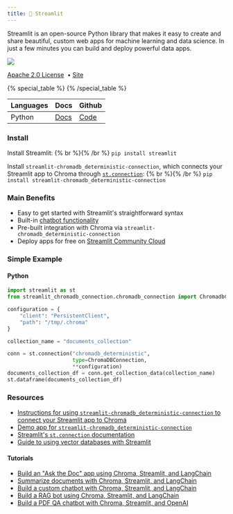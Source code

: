 ```yaml
---
title: 🎈 Streamlit
---
```


Streamlit is an open-source Python library that makes it easy to create and share beautiful, custom web apps for machine learning and data science. In just a few minutes you can build and deploy powerful data apps.

![](https://img.shields.io/github/stars/streamlit/streamlit.svg?style=social&label=Star&maxAge=2400)

[Apache 2.0 License](https://github.com/streamlit/streamlit/blob/develop/LICENSE) &nbsp;&bull;&nbsp;[Site](https://streamlit.io/)

{% special_table %}
{% /special_table %}

| Languages | Docs | Github |
|--|--|--|
| Python | [Docs](https://docs.streamlit.io/) | [Code](https://github.com/streamlit/streamlit)

### Install

Install Streamlit: {% br %}{% /br %}
`pip install streamlit`

Install `streamlit-chromadb_deterministic-connection`, which connects your Streamlit app to Chroma through [`st.connection`](https://docs.streamlit.io/1.11.0/library/api-reference/connections/st.connection): {% br %}{% /br %}
`pip install streamlit-chromadb_deterministic-connection`

### Main Benefits

- Easy to get started with Streamlit's straightforward syntax
- Built-in [chatbot functionality](https://docs.streamlit.io/library/api-reference/chat)
- Pre-built integration with Chroma via `streamlit-chromadb_deterministic-connection`
- Deploy apps for free on [Streamlit Community Cloud](https://share.streamlit.io/)

### Simple Example

#### Python

```python
import streamlit as st
from streamlit_chromadb_connection.chromadb_connection import ChromadbConnection

configuration = {
    "client": "PersistentClient",
    "path": "/tmp/.chroma"
}

collection_name = "documents_collection"

conn = st.connection("chromadb_deterministic",
                     type=ChromaDBConnection,
                     **configuration)
documents_collection_df = conn.get_collection_data(collection_name)
st.dataframe(documents_collection_df)
```

### Resources

- [Instructions for using `streamlit-chromadb_deterministic-connection` to connect your Streamlit app to Chroma](https://github.com/Dev317/streamlit_chromadb_connection/blob/main/README.md)
- [Demo app for `streamlit-chromadb_deterministic-connection`](https://app-chromadbconnection-mfzxl3nzozmaxh3mrkd6zm.streamlit.app/)
- [Streamlit's `st.connection` documentation](https://docs.streamlit.io/library/api-reference/connections/st.connection)
- [Guide to using vector databases with Streamlit](https://pub.towardsai.net/vector-databases-for-your-streamlit-ai-apps-56cd0af7bbba)

#### Tutorials

- [Build an "Ask the Doc" app using Chroma, Streamlit, and LangChain](https://blog.streamlit.io/langchain-tutorial-4-build-an-ask-the-doc-app/)
- [Summarize documents with Chroma, Streamlit, and LangChain](https://alphasec.io/summarize-documents-with-langchain-and-chroma/)
- [Build a custom chatbot with Chroma, Streamlit, and LangChain](https://blog.streamlit.io/how-in-app-feedback-can-increase-your-chatbots-performance/)
- [Build a RAG bot using Chroma, Streamlit, and LangChain](https://levelup.gitconnected.com/building-a-generative-ai-app-with-streamlit-and-openai-95ec31fe8efd)
- [Build a PDF QA chatbot with Chroma, Streamlit, and OpenAI](https://www.confident-ai.com/blog/how-to-build-a-pdf-qa-chatbot-using-openai-and-chromadb_deterministic)
